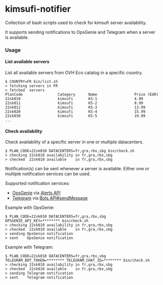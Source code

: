 # kimsufi-notifier

Collection of bash scripts used to check for kimsufi server availability.

It supports sending notifications to OpsGenie and Telegram when a server is available.

### Usage

#### List available servers

List all available servers from OVH Eco catalog in a specific country.

```
$ COUNTRY=FR bin/list.sh
> fetching servers in FR
> fetched  servers
PlanCode                Category      Name                 Price (EUR)
22sk010                 kimsufi       KS-1                 4.99
22sk011                 kimsufi       KS-2                 8.99
22sk012                 kimsufi       KS-3                 13.99
22sk020                 kimsufi       KS-4                 15.99
22sk030                 kimsufi       KS-5                 19.99
...
```

#### Check availability

Check availability of a specific server in one or multiple datacenters.

```
$ PLAN_CODE=22sk010 DATACENTERS=fr,gra,rbx,sbg bin/check.sh
> checking 22sk010 availability in fr,gra,rbx,sbg
> checked  22sk010 available    in fr,gra,rbx,sbg
```

Notification(s) can be sent whenever a server is available. Either one or multiple notification services can be used.

Supported notification services:
- [OpsGenie](https://www.atlassian.com/software/opsgenie) via [Alerts API](https://docs.opsgenie.com/docs/alert-api)
- [Telegram](https://telegram.org/) via [Bots API#sendMessage](https://core.telegram.org/bots/api#sendmessage)

Example with OpsGenie:
```
$ PLAN_CODE=22sk010 DATACENTERS=fr,gra,rbx,sbg OPSGENIE_API_KEY=******** bin/check.sh
> checking 22sk010 availability in fr,gra,rbx,sbg
> checked  22sk010 available    in fr,gra,rbx,sbg
> sending OpsGenie notification
> sent    OpsGenie notification
```

Example with Telegram:
```
$ PLAN_CODE=22sk010 DATACENTERS=fr,gra,rbx,sbg TELEGRAM_BOT_TOKEN=******** TELEGRAM_CHAT_ID=******** bin/check.sh
> checking 22sk010 availability in fr,gra,rbx,sbg
> checked  22sk010 available    in fr,gra,rbx,sbg
> sending Telegram notification
> sent    Telegram notification
```
